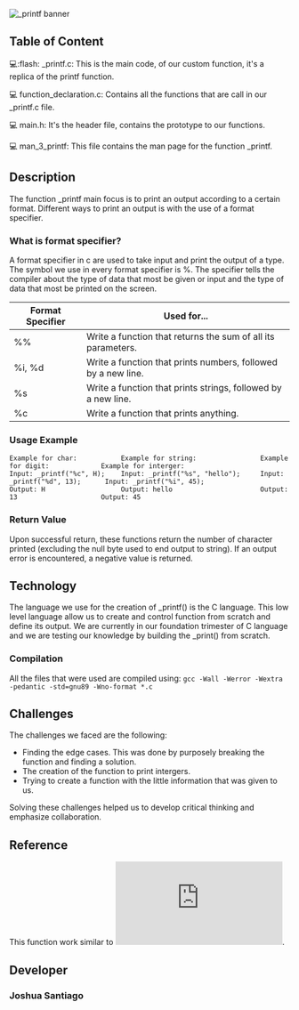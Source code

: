 ![_printf banner](https://media.giphy.com/media/oVvhEYvWDvE1G/giphy.gif)

## Table of Content
:computer::flash: _printf.c: This is the main code, of our custom function, it's a replica of the printf function.

:computer: function_declaration.c: Contains all the functions that are call in our _printf.c file.

:computer: main.h: It's the header file, contains the prototype to our functions.

:computer: man_3_printf: This file contains the man page for the function _printf.

## Description

The function _printf main focus is to print an output according to a certain format. Different ways to print an output is with the use of a format specifier.

### What is format specifier?

A format specifier in c are used to take input and print the output of a type. The symbol we use in every format specifier is %. The specifier tells the compiler about the type of data that most be given or input and the type of data that most be printed on the screen.

| Format Specifier | Used for...                                                   |
|------------------|---------------------------------------------------------------|
| %%               | Write a function that returns the sum of all its parameters.  |
| %i, %d           | Write a function that prints numbers, followed by a new line. |
| %s               | Write a function that prints strings, followed by a new line. |
| %c               | Write a function that prints anything.                        |

### Usage Example
```
Example for char:           Example for string:                Example for digit:             Example for interger:
Input: _printf("%c", H);    Input: _printf("%s", "hello");     Input: _printf("%d", 13);      Input: _printf("%i", 45);
Output: H                   Output: hello                      Output: 13                     Output: 45
```
### Return Value
Upon successful return, these functions return the number of character printed (excluding the null byte used to end output to string). If an output error is encountered, a negative value is returned.

## Technology

The language we use for the creation of _printf() is the C language. This low level language allow us to create and control function from scratch and define its output. We are currently in our foundation trimester of C language and we are testing our knowledge by building the _print() from scratch.

### Compilation
All the files that were used are compiled using:
`gcc -Wall -Werror -Wextra -pedantic -std=gnu89 -Wno-format *.c`

## Challenges
The challenges we faced are the following:

* Finding the edge cases. This was done by purposely breaking the function and finding a solution.
* The creation of the function to print intergers.
* Trying to create a function with the little information that was given to us. 

Solving these challenges helped us to develop critical thinking and emphasize collaboration.

## Reference
This function work similar to ![printf(3)](https://man7.org/linux/man-pages/man3/printf.3.html). 

## Developer
### Joshua Santiago